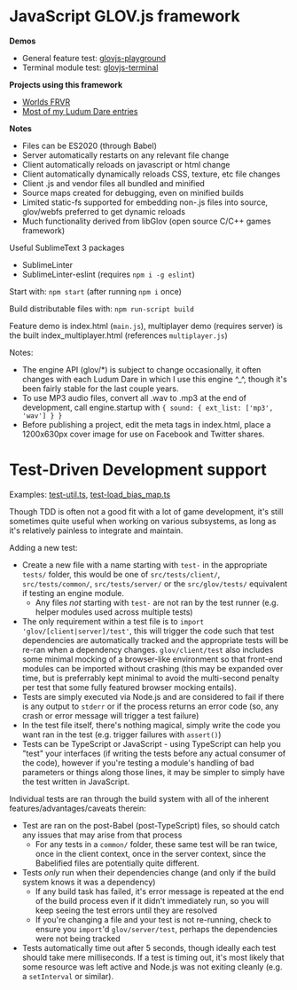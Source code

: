 JavaScript GLOV.js framework
============================

**Demos**
* General feature test: [glovjs-playground](http://jimbly.github.io/glovjs/playground/)
* Terminal module test: [glovjs-terminal](http://jimbly.github.io/glovjs/terminal/)

**Projects using this framework**
* [Worlds FRVR](https://worlds.frvr.com/)
* [Most of my Ludum Dare entries](http://www.dashingstrike.com/games.html#ld)

**Notes**
* Files can be ES2020 (through Babel)
* Server automatically restarts on any relevant file change
* Client automatically reloads on javascript or html change
* Client automatically dynamically reloads CSS, texture, etc file changes
* Client .js and vendor files all bundled and minified
* Source maps created for debugging, even on minified builds
* Limited static-fs supported for embedding non-.js files into source, glov/webfs preferred to get dynamic reloads
* Much functionality derived from libGlov (open source C/C++ games framework)

Useful SublimeText 3 packages
* SublimeLinter
* SublimeLinter-eslint (requires `npm i -g eslint`)

Start with: `npm start` (after running `npm i` once)

Build distributable files with: `npm run-script build`

Feature demo is index.html (`main.js`), multiplayer demo (requires server) is the built index_multiplayer.html (references `multiplayer.js`)

Notes:
* The engine API (glov/*) is subject to change occasionally, it often changes with each Ludum Dare in which I use this engine ^_^, though it's been fairly stable for the last couple years.
* To use MP3 audio files, convert all .wav to .mp3 at the end of development, call engine.startup with `{ sound: { ext_list: ['mp3', 'wav'] } }`
* Before publishing a project, edit the meta tags in index.html, place a 1200x630px cover image for use on Facebook and Twitter shares.


Test-Driven Development support
===============================

Examples: [test-util.ts](https://github.com/Jimbly/glovjs/blob/master/src/glov/tests/common/test-util.ts), [test-load_bias_map.ts](https://github.com/Jimbly/glovjs/blob/master/src/glov/tests/server/test-load_bias_map.ts)

Though TDD is often not a good fit with a lot of game development, it's still sometimes quite useful when working on various subsystems, as long as it's relatively painless to integrate and maintain.

Adding a new test:
* Create a new file with a name starting with `test-` in the appropriate `tests/` folder, this would be one of `src/tests/client/`, `src/tests/common/`, `src/tests/server/` or the `src/glov/tests/` equivalent if testing an engine module.
  * Any files _not_ starting with `test-` are not ran by the test runner (e.g. helper modules used across multiple tests)
* The only requirement within a test file is to `import 'glov/[client|server]/test'`, this will trigger the code such that test dependencies are automatically tracked and the appropriate tests will be re-ran when a dependency changes.  `glov/client/test` also includes some minimal mocking of a browser-like environment so that front-end modules can be imported without crashing (this may be expanded over time, but is preferrably kept minimal to avoid the multi-second penalty per test that some fully featured browser mocking entails).
* Tests are simply executed via Node.js and are considered to fail if there is any output to `stderr` or if the process returns an error code (so, any crash or error message will trigger a test failure)
* In the test file itself, there's nothing magical, simply write the code you want ran in the test (e.g. trigger failures with `assert()`)
* Tests can be TypeScript or JavaScript - using TypeScript can help you "test" your interfaces (if writing the tests before any actual consumer of the code), however if you're testing a module's handling of bad parameters or things along those lines, it may be simpler to simply have the test written in JavaScript.

Individual tests are ran through the build system with all of the inherent features/advantages/caveats therein:
* Test are ran on the post-Babel (post-TypeScript) files, so should catch any issues that may arise from that process
  * For any tests in a `common/` folder, these same test will be ran twice, once in the client context, once in the server context, since the Babelified files are potentially quite different.
* Tests _only_ run when their dependencies change (and only if the build system knows it was a dependency)
  * If any build task has failed, it's error message is repeated at the end of the build process even if it didn't immediately run, so you will keep seeing the test errors until they are resolved
  * If you're changing a file and your test is not re-running, check to ensure you `import`'d `glov/server/test`, perhaps the dependencies were not being tracked
* Tests automatically time out after 5 seconds, though ideally each test should take mere milliseconds.  If a test is timing out, it's most likely that some resource was left active and Node.js was not exiting cleanly (e.g. a `setInterval` or similar).

